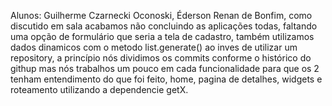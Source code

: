 Alunos: Guilherme Czarnecki Oconoski, Éderson Renan de Bonfim, como discutido em sala acabamos não concluindo as aplicações todas, faltando uma opção de formulário que seria a tela de cadastro, também utilizamos dados dinamicos com o metodo list.generate() ao inves de utilizar um repository, a princípio nós dividimos os commits conforme o histórico do githup mas nós trabalhos um pouco em cada funcionalidade para que os 2 tenham entendimento do que foi feito, home, pagina de detalhes, widgets e roteamento utilizando a dependencie getX. 
